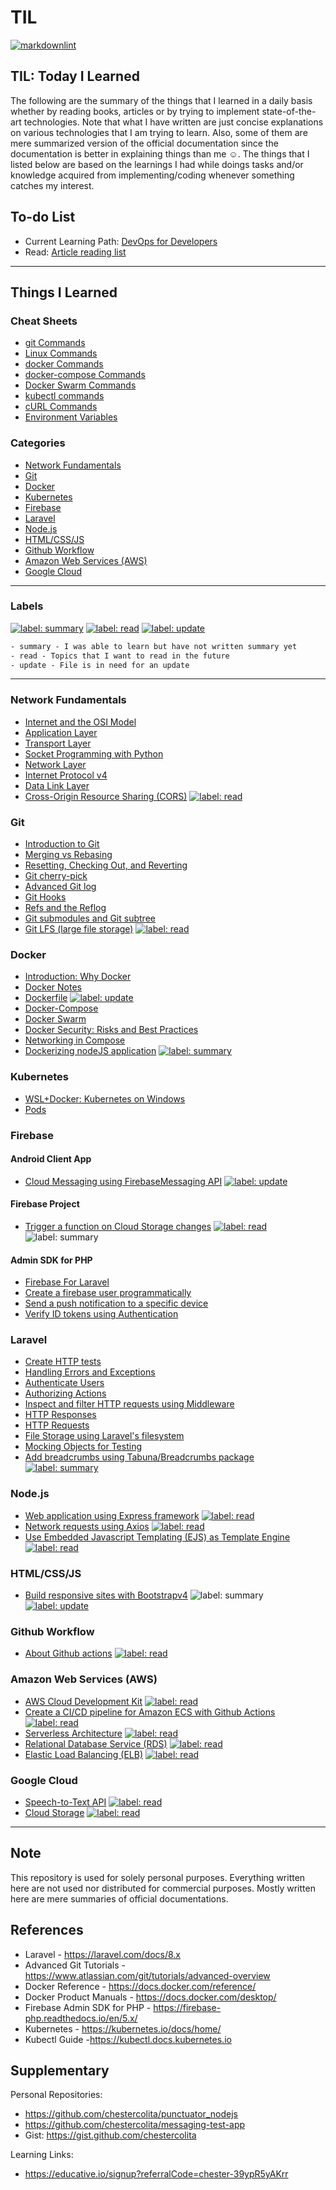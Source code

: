 # TIL

[![markdownlint](https://github.com/chestercolita/til/actions/workflows/markdownlint.yml/badge.svg)](https://github.com/chestercolita/til/actions/workflows/markdownlint.yml)

## TIL: Today I Learned

The following are the summary of the things that I learned in a daily basis whether by reading books, articles or by trying to implement state-of-the-art technologies. Note that what I have written are just concise explanations on various technologies that I am trying to learn. Also, some of them are mere summarized version of the official documentation since the documentation is better in explaining things than me :relaxed:. The things that I listed below are based on the learnings I had while doings tasks and/or knowledge acquired from implementing/coding whenever something catches my interest.

## To-do List

- Current Learning Path: [DevOps for Developers](learning_path/devops.md)
- Read: [Article reading list](learning_path/articles.md)

---

## Things I Learned

### Cheat Sheets

- [git Commands](cheat_sheets/git.md)
- [Linux Commands](cheat_sheets/linux.md)
- [docker Commands](cheat_sheets/docker.md)
- [docker-compose Commands](cheat_sheets/docker-compose.md)
- [Docker Swarm Commands](cheat_sheets/docker-swarm.md)
- [kubectl commands](cheat_sheets/kubectl.md)
- [cURL Commands](cheat_sheets/curl.md)
- [Environment Variables](cheat_sheets/env.md)

### Categories

- [Network Fundamentals](#network-fundamentals)
- [Git](#git)
- [Docker](#docker)
- [Kubernetes](#kubernetes)
- [Firebase](#firebase)
- [Laravel](#laravel)
- [Node.js](#nodejs)
- [HTML/CSS/JS](#htmlcssjs)
- [Github Workflow](#github-workflow)
- [Amazon Web Services (AWS)](#amazon-web-services-aws)
- [Google Cloud](#google-cloud)

---

### Labels

[![label: summary][~summary]][summary]
[![label: read][~read]][read]
[![label: update][~update]][update]

```txt
- summary - I was able to learn but have not written summary yet
- read - Topics that I want to read in the future
- update - File is in need for an update
```

---

### Network Fundamentals

- [Internet and the OSI Model](network_fundamentals/internet.md)
- [Application Layer](network_fundamentals/application-layer.md)
- [Transport Layer](network_fundamentals/transport-layer.md)
- [Socket Programming with Python](network_fundamentals/socket-programming.md)
- [Network Layer](network_fundamentals/network-layer.md)
- [Internet Protocol v4](network_fundamentals/ipv4.md)
- [Data Link Layer](network_fundamentals/data-link-layer.md)
- [Cross-Origin Resource Sharing (CORS)](network_fundamentals/cors.md) [![label: read][~read]][read]

### Git

- [Introduction to Git](git/introduction.md)
- [Merging vs Rebasing](git/merging-vs-rebasing.md)
- [Resetting, Checking Out, and Reverting](git/reset-checkout-revert.md)
- [Git cherry-pick](git/cherry-pick.md)
- [Advanced Git log](git/advanced-log.md)
- [Git Hooks](git/git-hooks.md)
- [Refs and the Reflog](git/ref-reflog.md)
- [Git submodules and Git subtree](git/submodules-subtree.md)
- [Git LFS (large file storage)](git/large-file-storage.md) [![label: read][~read]][read]

### Docker

- [Introduction: Why Docker](docker/introduction.md)
- [Docker Notes](docker/docker-notes.md)
- [Dockerfile](docker/dockerfile-entries.md) [![label: update][~update]][update]
- [Docker-Compose](docker/docker-compose.md)
- [Docker Swarm](docker/docker-swarm.md)
- [Docker Security: Risks and Best Practices](docker/docker-security.md)
- [Networking in Compose](docker/networking-in-compose.md)
- [Dockerizing nodeJS application](docker/dockerizing-nodejs.md) [![label: summary][~summary]][summary]

### Kubernetes

- [WSL+Docker: Kubernetes on Windows](kubernetes/setup.md)
- [Pods](kubernetes/pods.md)

### Firebase

#### Android Client App

- [Cloud Messaging using FirebaseMessaging API](firebase/android_client/messaging.md) [![label: update][~update]][update]

#### Firebase Project

- [Trigger a function on Cloud Storage changes](firebase/firebase_project/cloud_functions/cloud-storage-triggers.md) [![label: read][~read]][read] ![label: summary][~summary]

#### Admin SDK for PHP

- [Firebase For Laravel](firebase/laravel_server/firebase-for-laravel.md)
- [Create a firebase user programmatically](firebase/laravel_server/create-user.md)
- [Send a push notification to a specific device](firebase/laravel_server/cloud-messaging.md)
- [Verify ID tokens using Authentication](firebase/laravel_server/authentication.md)

### Laravel

- [Create HTTP tests](laravel/http-test.md)
- [Handling Errors and Exceptions](laravel/error-handling.md)
- [Authenticate Users](laravel/authentication.md)
- [Authorizing Actions](laravel/authorization.md)
- [Inspect and filter HTTP requests using Middleware](laravel/middleware.md)
- [HTTP Responses](laravel/http-response.md)
- [HTTP Requests](laravel/http-request.md)
- [File Storage using Laravel's filesystem](laravel/file-storage.md)
- [Mocking Objects for Testing](laravel/mocking.md)
- [Add breadcrumbs using Tabuna/Breadcrumbs package](laravel/tabuna-breadcrumbs.md) [![label: summary][~summary]][summary]

### Node.js

- [Web application using Express framework](nodejs/express.md) [![label: read][~read]][read]
- [Network requests using Axios](nodejs/axios.md) [![label: read][~read]][read]
- [Use Embedded Javascript Templating (EJS) as Template Engine](node/ejs.md) [![label: read][~read]][read]

### HTML/CSS/JS

- [Build responsive sites with Bootstrapv4](html_css_js/bootstrap.md) ![label: summary][~summary] [![label: update][~update]][update]

### Github Workflow

- [About Github actions](github_workflow/github-actions.md) [![label: read][~read]][read]

### Amazon Web Services (AWS)

- [AWS Cloud Development Kit](aws/cdk.md) [![label: read][~read]][read]
- [Create a CI/CD pipeline for Amazon ECS with Github Actions](aws/ecs.md) [![label: read][~read]][read]
- [Serverless Architecture](aws/serverless.md) [![label: read][~read]][read]
- [Relational Database Service (RDS)](aws/rds.md) [![label: read][~read]][read]
- [Elastic Load Balancing (ELB)](aws/elb.md) [![label: read][~read]][read]

### Google Cloud

- [Speech-to-Text API](google_cloud/speech-to-text.md) [![label: read][~read]][read]
- [Cloud Storage](google_cloud/cloud-storage.md) [![label: read][~read]][read]

---

## Note

This repository is used for solely personal purposes. Everything written here are not used nor distributed for commercial purposes. Mostly written here are mere summaries of official documentations.

## References

- Laravel - <https://laravel.com/docs/8.x>
- Advanced Git Tutorials - <https://www.atlassian.com/git/tutorials/advanced-overview>
- Docker Reference - <https://docs.docker.com/reference/>
- Docker Product Manuals - <https://docs.docker.com/desktop/>
- Firebase Admin SDK for PHP - <https://firebase-php.readthedocs.io/en/5.x/>
- Kubernetes - <https://kubernetes.io/docs/home/>
- Kubectl Guide -<https://kubectl.docs.kubernetes.io>

## Supplementary

Personal Repositories:

- <https://github.com/chestercolita/punctuator_nodejs>
- <https://github.com/chestercolita/messaging-test-app>
- Gist: <https://gist.github.com/chestercolita>

Learning Links:

- <https://educative.io/signup?referralCode=chester-39ypR5yAKrr>

[~read]: https://img.shields.io/github/labels/chestercolita/til/read
[read]: https://github.com/chestercolita/til/labels/read
[~summary]: https://img.shields.io/github/labels/chestercolita/til/summary
[summary]: https://github.com/chestercolita/til/labels/summary
[~update]: https://img.shields.io/github/labels/chestercolita/til/update
[update]: https://github.com/chestercolita/til/labels/update

